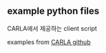 ## example python files
CARLA에서 제공하는 client script

examples from [CARLA github](https://github.com/carla-simulator/carla/tree/master/PythonAPI/examples)